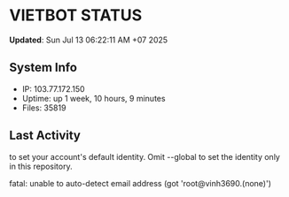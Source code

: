 # VIETBOT STATUS
**Updated**: Sun Jul 13 06:22:11 AM +07 2025

## System Info
- IP: 103.77.172.150
- Uptime: up 1 week, 10 hours, 9 minutes
- Files: 35819

## Last Activity

to set your account's default identity.
Omit --global to set the identity only in this repository.

fatal: unable to auto-detect email address (got 'root@vinh3690.(none)')
